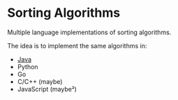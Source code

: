# Sorting Algorithms

Multiple language implementations of sorting algorithms.

The idea is to implement the same algorithms in:
- [Java](sorting-java/README.md)
- Python
- Go
- C/C++ (maybe)
- JavaScript (maybe²)

